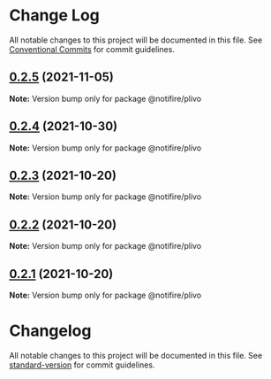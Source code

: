# Change Log

All notable changes to this project will be documented in this file.
See [Conventional Commits](https://conventionalcommits.org) for commit guidelines.

## [0.2.5](https://github.com/novu-co/plivo/compare/v0.2.4...v0.2.5) (2021-11-05)

**Note:** Version bump only for package @notifire/plivo





## [0.2.4](https://github.com/novu-co/plivo/compare/v0.2.3...v0.2.4) (2021-10-30)

**Note:** Version bump only for package @notifire/plivo





## [0.2.3](https://github.com/novu-co/plivo/compare/v0.2.2...v0.2.3) (2021-10-20)

**Note:** Version bump only for package @notifire/plivo





## [0.2.2](https://github.com/novu-co/plivo/compare/v0.1.4...v0.2.2) (2021-10-20)

**Note:** Version bump only for package @notifire/plivo





## [0.2.1](https://github.com/novu-co/plivo/compare/v0.1.4...v0.2.1) (2021-10-20)

**Note:** Version bump only for package @notifire/plivo





# Changelog

All notable changes to this project will be documented in this file. See [standard-version](https://github.com/conventional-changelog/standard-version) for commit guidelines.

